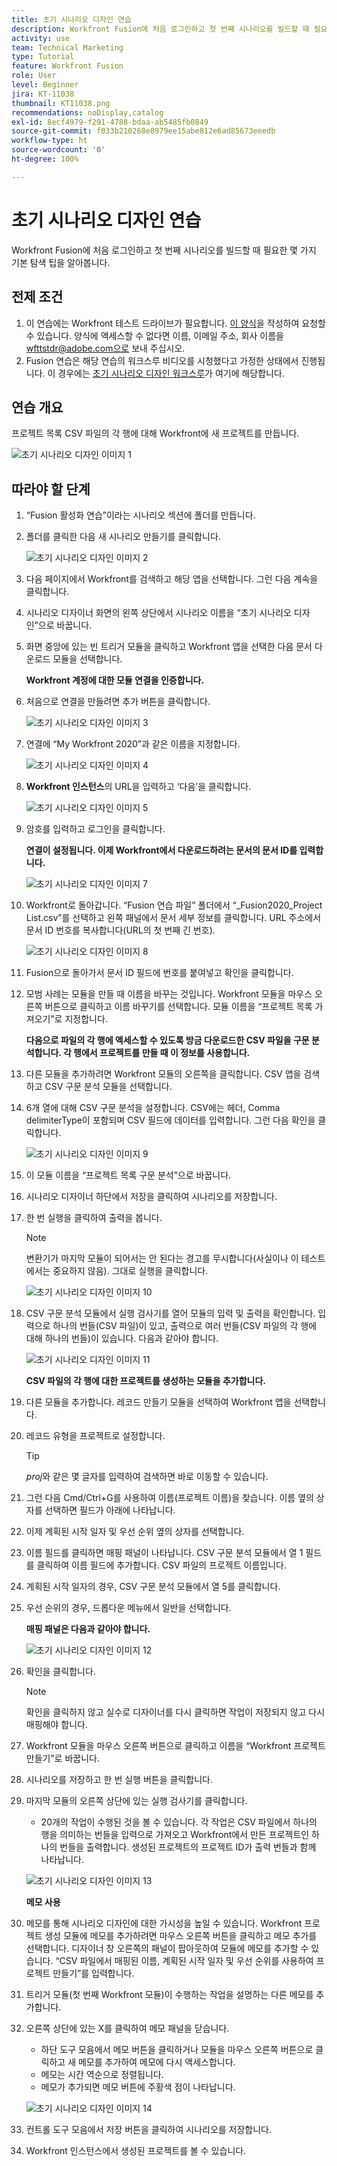 ```yaml
---
title: 초기 시나리오 디자인 연습
description: Workfront Fusion에 처음 로그인하고 첫 번째 시나리오를 빌드할 때 필요한 몇 가지 기본 탐색 팁을 알아봅니다.
activity: use
team: Technical Marketing
type: Tutorial
feature: Workfront Fusion
role: User
level: Beginner
jira: KT-11038
thumbnail: KT11038.png
recommendations: noDisplay,catalog
exl-id: 8ecf4979-f291-4788-bdaa-ab5485fb0849
source-git-commit: f033b210268e8979ee15abe812e6ad85673eeedb
workflow-type: ht
source-wordcount: '0'
ht-degree: 100%

---
```


# 초기 시나리오 디자인 연습

Workfront Fusion에 처음 로그인하고 첫 번째 시나리오를 빌드할 때 필요한 몇 가지 기본 탐색 팁을 알아봅니다.

## 전제 조건

1. 이 연습에는 Workfront 테스트 드라이브가 필요합니다. [이 양식](https://forms.office.com/r/f1J8HRGrNY)을 작성하여 요청할 수 있습니다. 양식에 액세스할 수 없다면 이름, 이메일 주소, 회사 이름을 wfttstdr@adobe.com으로 보내 주십시오.
1. Fusion 연습은 해당 연습의 워크스루 비디오를 시청했다고 가정한 상태에서 진행됩니다. 이 경우에는 [초기 시나리오 디자인 워크스루](https://experienceleague.adobe.com/docs/workfront-learn/tutorials-workfront/fusion/understand-the-basics/initial-scenario-design-walkthrough.html?lang=ko)가 여기에 해당합니다.


## 연습 개요

프로젝트 목록 CSV 파일의 각 행에 대해 Workfront에 새 프로젝트를 만듭니다.

![초기 시나리오 디자인 이미지 1](../12-exercises/assets/initial-scenario-design-1.png)

## 따라야 할 단계

1. “Fusion 활성화 연습”이라는 시나리오 섹션에 폴더를 만듭니다.
1. 폴더를 클릭한 다음 새 시나리오 만들기를 클릭합니다.

   ![초기 시나리오 디자인 이미지 2](../12-exercises/assets/initial-scenario-design-2.png)

1. 다음 페이지에서 Workfront를 검색하고 해당 앱을 선택합니다. 그런 다음 계속을 클릭합니다.
1. 시나리오 디자이너 화면의 왼쪽 상단에서 시나리오 이름을 “초기 시나리오 디자인”으로 바꿉니다.
1. 화면 중앙에 있는 빈 트리거 모듈을 클릭하고 Workfront 앱을 선택한 다음 문서 다운로드 모듈을 선택합니다.

   **Workfront 계정에 대한 모듈 연결을 인증합니다.**

1. 처음으로 연결을 만들려면 추가 버튼을 클릭합니다.

   ![초기 시나리오 디자인 이미지 3](../12-exercises/assets/initial-scenario-design-3.png)

1. 연결에 “My Workfront 2020”과 같은 이름을 지정합니다.

   ![초기 시나리오 디자인 이미지 4](../12-exercises/assets/initial-scenario-design-4.png)

1. **Workfront 인스턴스**&#x200B;의 URL을 입력하고 ‘다음’을 클릭합니다.

   ![초기 시나리오 디자인 이미지 5](../12-exercises/assets/initial-scenario-design-5.png)

1. 암호를 입력하고 로그인을 클릭합니다.

   **연결이 설정됩니다. 이제 Workfront에서 다운로드하려는 문서의 문서 ID를 입력합니다.**

   ![초기 시나리오 디자인 이미지 7](../12-exercises/assets/initial-scenario-design-7.png)

1. Workfront로 돌아갑니다. “Fusion 연습 파일” 폴더에서 “_Fusion2020_Project List.csv”를 선택하고 왼쪽 패널에서 문서 세부 정보를 클릭합니다. URL 주소에서 문서 ID 번호를 복사합니다(URL의 첫 번째 긴 번호).

   ![초기 시나리오 디자인 이미지 8](../12-exercises/assets/initial-scenario-design-8.png)

1. Fusion으로 돌아가서 문서 ID 필드에 번호를 붙여넣고 확인을 클릭합니다.
1. 모범 사례는 모듈을 만들 때 이름을 바꾸는 것입니다. Workfront 모듈을 마우스 오른쪽 버튼으로 클릭하고 이름 바꾸기를 선택합니다. 모듈 이름을 “프로젝트 목록 가져오기”로 지정합니다.

   **다음으로 파일의 각 행에 액세스할 수 있도록 방금 다운로드한 CSV 파일을 구문 분석합니다. 각 행에서 프로젝트를 만들 때 이 정보를 사용합니다.**

1. 다른 모듈을 추가하려면 Workfront 모듈의 오른쪽을 클릭합니다. CSV 앱을 검색하고 CSV 구문 분석 모듈을 선택합니다.
1. 6개 열에 대해 CSV 구문 분석을 설정합니다. CSV에는 헤더, Comma delimiterType이 포함되며 CSV 필드에 데이터를 입력합니다. 그런 다음 확인을 클릭합니다.

   ![초기 시나리오 디자인 이미지 9](../12-exercises/assets/initial-scenario-design-9.png)

1. 이 모듈 이름을 “프로젝트 목록 구문 분석”으로 바꿉니다.
1. 시나리오 디자이너 하단에서 저장을 클릭하여 시나리오를 저장합니다.
1. 한 번 실행을 클릭하여 출력을 봅니다.

   >[!NOTE]
   >
   >변환기가 마지막 모듈이 되어서는 안 된다는 경고를 무시합니다(사실이나 이 테스트에서는 중요하지 않음). 그대로 실행을 클릭합니다.

   ![초기 시나리오 디자인 이미지 10](../12-exercises/assets/initial-scenario-design-10.png)

1. CSV 구문 분석 모듈에서 실행 검사기를 열어 모듈의 입력 및 출력을 확인합니다. 입력으로 하나의 번들(CSV 파일)이 있고, 출력으로 여러 번들(CSV 파일의 각 행에 대해 하나의 번들)이 있습니다. 다음과 같아야 합니다.

   ![초기 시나리오 디자인 이미지 11](../12-exercises/assets/initial-scenario-design-11.png)

   **CSV 파일의 각 행에 대한 프로젝트를 생성하는 모듈을 추가합니다.**

1. 다른 모듈을 추가합니다. 레코드 만들기 모듈을 선택하여 Workfront 앱을 선택합니다.
1. 레코드 유형을 프로젝트로 설정합니다.

   >[!TIP]
   >
   >*proj*&#x200B;와 같은 몇 글자를 입력하여 검색하면 바로 이동할 수 있습니다.

1. 그런 다음 Cmd/Ctrl+G를 사용하여 이름(프로젝트 이름)을 찾습니다. 이름 옆의 상자를 선택하면 필드가 아래에 나타납니다.
1. 이제 계획된 시작 일자 및 우선 순위 옆의 상자를 선택합니다.
1. 이름 필드를 클릭하면 매핑 패널이 나타납니다. CSV 구문 분석 모듈에서 열 1 필드를 클릭하여 이름 필드에 추가합니다. CSV 파일의 프로젝트 이름입니다.
1. 계획된 시작 일자의 경우, CSV 구문 분석 모듈에서 열 5를 클릭합니다.
1. 우선 순위의 경우, 드롭다운 메뉴에서 일반을 선택합니다.

   **매핑 패널은 다음과 같아야 합니다.**

   ![초기 시나리오 디자인 이미지 12](../12-exercises/assets/initial-scenario-design-12.png)

1. 확인을 클릭합니다.

   >[!NOTE]
   >
   >확인을 클릭하지 않고 실수로 디자이너를 다시 클릭하면 작업이 저장되지 않고 다시 매핑해야 합니다.

1. Workfront 모듈을 마우스 오른쪽 버튼으로 클릭하고 이름을 “Workfront 프로젝트 만들기”로 바꿉니다.
1. 시나리오를 저장하고 한 번 실행 버튼을 클릭합니다.
1. 마지막 모듈의 오른쪽 상단에 있는 실행 검사기를 클릭합니다.

   + 20개의 작업이 수행된 것을 볼 수 있습니다. 각 작업은 CSV 파일에서 하나의 행을 의미하는 번들을 입력으로 가져오고 Workfront에서 만든 프로젝트인 하나의 번들을 출력합니다. 생성된 프로젝트의 프로젝트 ID가 출력 번들과 함께 나타납니다.

   ![초기 시나리오 디자인 이미지 13](../12-exercises/assets/initial-scenario-design-13.png)

   **메모 사용**

1. 메모를 통해 시나리오 디자인에 대한 가시성을 높일 수 있습니다. Workfront 프로젝트 생성 모듈에 메모를 추가하려면 마우스 오른쪽 버튼을 클릭하고 메모 추가를 선택합니다. 디자이너 창 오른쪽의 패널이 팝아웃하여 모듈에 메모를 추가할 수 있습니다. “CSV 파일에서 매핑된 이름, 계획된 시작 일자 및 우선 순위를 사용하여 프로젝트 만들기”를 입력합니다.
1. 트리거 모듈(첫 번째 Workfront 모듈)이 수행하는 작업을 설명하는 다른 메모를 추가합니다.
1. 오른쪽 상단에 있는 X를 클릭하여 메모 패널을 닫습니다.

   + 하단 도구 모음에서 메모 버튼을 클릭하거나 모듈을 마우스 오른쪽 버튼으로 클릭하고 새 메모를 추가하여 메모에 다시 액세스합니다.
   + 메모는 시간 역순으로 정렬됩니다.
   + 메모가 추가되면 메모 버튼에 주황색 점이 나타납니다.

   ![초기 시나리오 디자인 이미지 14](../12-exercises/assets/initial-scenario-design-14.png)

1. 컨트롤 도구 모음에서 저장 버튼을 클릭하여 시나리오를 저장합니다.
1. Workfront 인스턴스에서 생성된 프로젝트를 볼 수 있습니다.
